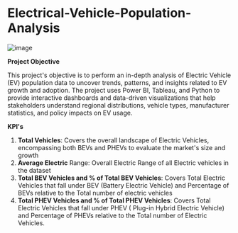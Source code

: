 # Electrical-Vehicle-Population-Analysis

![image](https://github.com/user-attachments/assets/332813ab-fd43-43db-b4fc-ead72cbafe13)


**Project Objective**

This project's objective is to perform an in-depth analysis of Electric Vehicle (EV) population data to uncover trends, patterns, and insights related to EV growth and adoption. The project uses Power BI, Tableau, and Python to provide interactive dashboards and data-driven visualizations that help stakeholders understand regional distributions, vehicle types, manufacturer statistics, and policy impacts on EV usage.

**KPI's** 

1) **Total Vehicles**: Covers the overall landscape of Electric Vehicles, encompassing both BEVs and PHEVs to evaluate the market's size and growth
2) **Average Electric** Range: Overall Electric Range of all Electric vehicles in the dataset
3) **Total BEV Vehicles and % of Total BEV Vehicles**: Covers Total Electric Vehicles that fall under BEV (Battery Electric Vehicle) and Percentage of BEVs relative to the Total number of electric vehicles
4) **Total PHEV Vehicles and % of Total PHEV Vehicles**: Covers Total Electric Vehicles that fall under PHEV ( Plug-in Hybrid Electric Vehicle) and Percentage of PHEVs relative to the Total number of Electric Vehicles.
